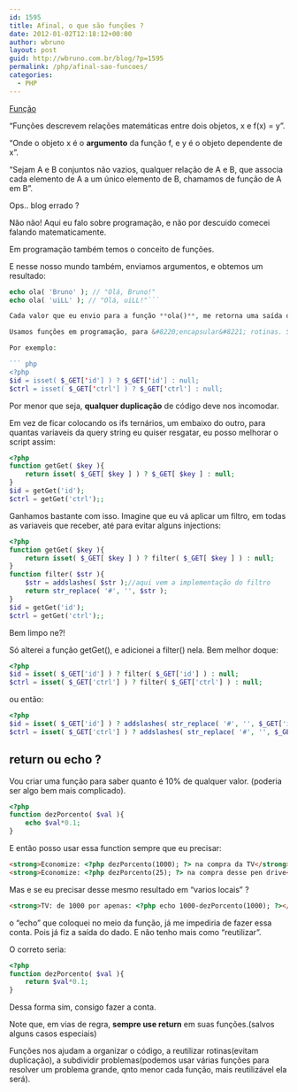 ```yaml
---
id: 1595
title: Afinal, o que são funções ?
date: 2012-01-02T12:18:12+00:00
author: wbruno
layout: post
guid: http://wbruno.com.br/blog/?p=1595
permalink: /php/afinal-sao-funcoes/
categories:
  - PHP
---
```

[Função](http://pt.wikipedia.org/wiki/Fun%C3%A7%C3%A3o)

&#8220;Funções descrevem relações matemáticas entre dois objetos, x e f(x) = y&#8221;.

&#8220;Onde o objeto x é o **argumento** da função f, e y é o objeto dependente de x&#8221;.

&#8220;Sejam A e B conjuntos não vazios, qualquer relação de A e B, que associa cada elemento de A a um único elemento de B, chamamos de função de A em B&#8221;.

Ops.. blog errado ?

<!--more-->



Não não! Aqui eu falo sobre programação, e não por descuido comecei falando matematicamente.

Em programação também temos o conceito de funções.

E nesse nosso mundo também, enviamos argumentos, e obtemos um resultado:

``` php
echo ola( 'Bruno' ); // "Olá, Bruno!"
echo ola( 'uiLL' ); // "Olá, uiLL!"```

Cada valor que eu envio para a função **ola()**, me retorna uma saída diferente.

Usamos funções em programação, para &#8220;encapsular&#8221; rotinas. Seria muito chato se tivéssemos que repensar/reescrever uma certa coisa, cada vez que fossemos querer usá-la.

Por exemplo:

``` php
<?php
$id = isset( $_GET['id'] ) ? $_GET['id'] : null;
$ctrl = isset( $_GET['ctrl'] ) ? $_GET['ctrl'] : null;
```

Por menor que seja, **qualquer duplicação** de código deve nos incomodar.

Em vez de ficar colocando os ifs ternários, um embaixo do outro, para quantas variaveis da query string eu quiser resgatar, eu posso melhorar o script assim:

``` php
<?php
function getGet( $key ){
    return isset( $_GET[ $key ] ) ? $_GET[ $key ] : null;
}
$id = getGet('id');
$ctrl = getGet('ctrl');;
```

Ganhamos bastante com isso. Imagine que eu vá aplicar um filtro, em todas as variaveis que receber, até para evitar alguns injections:

``` php
<?php
function getGet( $key ){
    return isset( $_GET[ $key ] ) ? filter( $_GET[ $key ] ) : null;
}
function filter( $str ){
    $str = addslashes( $str );//aqui vem a implementação do filtro
    return str_replace( '#', '', $str );
}
$id = getGet('id');
$ctrl = getGet('ctrl');;
```

Bem limpo ne?!

Só alterei a função getGet(), e adicionei a filter() nela. Bem melhor doque:

``` php
<?php
$id = isset( $_GET['id'] ) ? filter( $_GET['id'] ) : null;
$ctrl = isset( $_GET['ctrl'] ) ? filter( $_GET['ctrl'] ) : null;
```

ou então:

``` php
<?php
$id = isset( $_GET['id'] ) ? addslashes( str_replace( '#', '', $_GET['id'] ) ) : null;
$ctrl = isset( $_GET['ctrl'] ) ? addslashes( str_replace( '#', '', $_GET['ctrl'] ) ) : null;
```

## return ou echo ?

Vou criar uma função para saber quanto é 10% de qualquer valor. (poderia ser algo bem mais complicado).

``` php
<?php
function dezPorcento( $val ){
    echo $val*0.1;
}
```

E então posso usar essa function sempre que eu precisar:

``` html
<strong>Economize: <?php dezPorcento(1000); ?> na compra da TV</strong>
<strong>Economize: <?php dezPorcento(25); ?> na compra desse pen drive</strong>
```

Mas e se eu precisar desse mesmo resultado em &#8220;varios locais&#8221; ?

``` html
<strong>TV: de 1000 por apenas: <?php echo 1000-dezPorcento(1000); ?></strong>
```

o &#8220;echo&#8221; que coloquei no meio da função, já me impediria de fazer essa conta. Pois já fiz a saída do dado. E não tenho mais como &#8220;reutilizar&#8221;.

O correto seria:

``` php
<?php
function dezPorcento( $val ){
    return $val*0.1;
}
```

Dessa forma sim, consigo fazer a conta.

Note que, em vias de regra, **sempre use return** em suas funções.(salvos alguns casos especiais)

Funções nos ajudam a organizar o código, a reutilizar rotinas(evitam duplicação), a subdividir problemas(podemos usar várias funções para resolver um problema grande, qnto menor cada função, mais reutilizável ela será).
